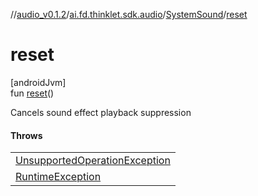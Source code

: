 //[audio_v0.1.2](../../../index.md)/[ai.fd.thinklet.sdk.audio](../index.md)/[SystemSound](index.md)/[reset](reset.md)

# reset

[androidJvm]\
fun [reset](reset.md)()

Cancels sound effect playback suppression

#### Throws

| |
|---|
| [UnsupportedOperationException](https://kotlinlang.org/api/latest/jvm/stdlib/kotlin/-unsupported-operation-exception/index.html) |
| [RuntimeException](https://kotlinlang.org/api/latest/jvm/stdlib/kotlin/-runtime-exception/index.html) |
